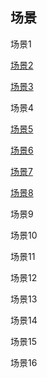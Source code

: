 ## 场景

场景1

[场景2](03千子.md)

[场景3](01开头.md)

场景4

[场景5](02木柚.md)

[场景6](02木柚.md)

[场景7](01开头.md)

[场景8](03千子.md)

场景9

场景10

场景11

场景12

场景13

场景14

场景15

场景16
